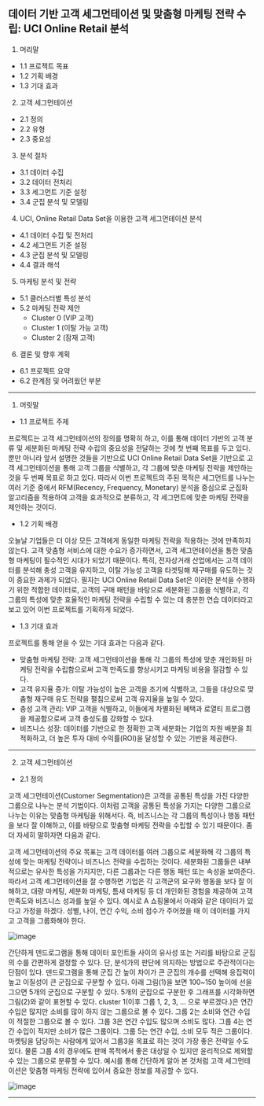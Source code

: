 ## 데이터 기반 고객 세그먼테이션 및 맞춤형 마케팅 전략 수립: UCI Online Retail 분석

1. 머리말
* 1.1 프로젝트 목표
* 1.2 기획 배경
* 1.3 기대 효과

 
2. 고객 세그먼테이션
* 2.1 정의
* 2.2 유형
* 2.3 중요성


3. 분석 절차
* 3.1 데이터 수집
* 3.2 데이터 전처리
* 3.3 세그먼트 기준 설정
* 3.4 군집 분석 및 모델링
 

4. UCI, Online Retail Data Set을 이용한 고객 세그먼테이션 분석
* 4.1 데이터 수집 및 전처리
* 4.2 세그먼트 기준 설정
* 4.3 군집 분석 및 모델링
* 4.4 결과 해석
 

5. 마케팅 분석 및 전략
* 5.1 클러스터별 특성 분석
* 5.2 마케팅 전략 제안
  - Cluster 0 (VIP 고객)
  - Cluster 1 (이탈 가능 고객)
  - Cluster 2 (잠재 고객)
 

6. 결론 및 향후 계획
* 6.1 프로젝트 요약
* 6.2 한계점 및 어려웠던 부분

---

1. 머릿말
* 1.1  프로젝트 주제

 프로젝트는 고객 세그먼테이션의 정의를 명확히 하고, 이를 통해 데이터 기반의 고객 분류 및 세분화된 마케팅 전략 수립의 중요성을 전달하는 것에 첫 번째 목표를 두고 있다. 뿐만 아니라 앞서 설명한 것들을 기반으로 UCI Online Retail Data Set을 기반으로 고객 세그먼테이션을 통해 고객 그룹을 식별하고, 각 그룹에 맞춘 마케팅 전략을 제안하는 것을 두 번째 목표로 하고 있다. 따라서 이번 프로젝트의 주된 목적은 세그먼트를 나누는 여러 기준 중에서 RFM(Recency, Frequency, Monetary) 분석을 중심으로 군집화 알고리즘을 적용하여 고객을 효과적으로 분류하고, 각 세그먼트에 맞춘 마케팅 전략을 제안하는 것이다.


* 1.2 기획 배경

 오늘날 기업들은 더 이상 모든 고객에게 동일한 마케팅 전략을 적용하는 것에 만족하지 않는다. 고객 맞춤형 서비스에 대한 수요가 증가하면서, 고객 세그먼테이션을 통한 맞춤형 마케팅이 필수적인 시대가 되었기 때문이다. 특히, 전자상거래 산업에서는 고객 데이터를 분석해 충성 고객을 유지하고, 이탈 가능성 고객을 타겟팅해 재구매를 유도하는 것이 중요한 과제가 되었다. 필자는 UCI Online Retail Data Set은 이러한 분석을 수행하기 위한 적합한 데이터로, 고객의 구매 패턴을 바탕으로 세분화된 그룹을 식별하고, 각 그룹의 특성에 맞춘 효율적인 마케팅 전략을 수립할 수 있는 데 충분한 연습 데이터라고 보고 있어 이번 프로젝트를 기획하게 되었다.


* 1.3 기대 효과

 프로젝트를 통해 얻을 수 있는 기대 효과는 다음과 같다.
* 맞춤형 마케팅 전략: 고객 세그먼테이션을 통해 각 그룹의 특성에 맞춘 개인화된 마케팅 전략을 수립함으로써 고객 만족도를 향상시키고 마케팅 비용을 절감할 수 있다.
* 고객 유지율 증가: 이탈 가능성이 높은 고객을 조기에 식별하고, 그들을 대상으로 맞춤형 재구매 유도 전략을 펼침으로써 고객 유지율을 높일 수 있다.
* 충성 고객 관리: VIP 고객을 식별하고, 이들에게 차별화된 혜택과 로열티 프로그램을 제공함으로써 고객 충성도를 강화할 수 있다.
* 비즈니스 성장: 데이터를 기반으로 한 정확한 고객 세분화는 기업의 자원 배분을 최적화하고, 더 높은 투자 대비 수익률(ROI)을 달성할 수 있는 기반을 제공한다.

---

2. 고객 세그먼테이션
* 2.1 정의

 고객 세그먼테이션(Customer Segmentation)은 고객을 공통된 특성을 가진 다양한 그룹으로 나누는 분석 기법이다. 이처럼 고객을 공통된 특성을 가지는 다양한 그룹으로 나누는 이유는 맞춤형 마케팅을 위해서다. 즉, 비즈니스는 각 그룹의 특성이나 행동 패턴을 보다 잘 이해하고, 이를 바탕으로 맞춤형 마케팅 전략을 수립할 수 있기 때문이다. 좀 더 자세히 말하자면 다음과 같다. 

 고객 세그먼테이션의 주요 목표는 고객 데이터를 여러 그룹으로 세분화해 각 그룹의 특성에 맞는 마케팅 전략이나 비즈니스 전략을 수립하는 것이다. 세분화된 그룹들은 내부적으로는 유사한 특성을 가지지만, 다른 그룹과는 다른 행동 패턴 또는 속성을 보여준다. 따라서 고객 세그먼테이션을 잘 수행하면 기업은 각 고객군의 요구와 행동을 보다 잘 이해하고, 대량 마케팅, 세분화 마케팅, 틈새 마케팅 등 더 개인화된 경험을 제공하여 고객 만족도와 비즈니스 성과를 높일 수 있다. 예시로 A 쇼핑몰에서 아래와 같은 데이터가 있다고 가정을 하겠다. 성별, 나이, 연간 수익, 소비 점수가 주어졌을 때 이 데이터를 가지고 고객을 그룹화해야 한다.

![image](https://github.com/user-attachments/assets/59491c96-7d6e-439c-9778-25e007826240)

 간단하게 덴드로그램을 통해 데이터 포인트들 사이의 유사성 또는 거리를 바탕으로 군집의 수를 간편하게 결정할 수 있다. 단, 분석가의 판단에 의지하는 방법으로 주관적이다는 단점이 있다. 덴드로그램을 통해 군집 간 높이 차이가 큰 군집의 개수를 선택해 응집력이 높고 이질성이 큰 군집으로 구분할 수 있다. 아래 그림(1)을 보면 100~150 높이에 선을 그으면 5개의 군집으로 구분할 수 있다. 5개의 군집으로 구분한 후 그래프를 시각화하면 그림(2)와 같이 표현할 수 있다. cluster 1(이후 그룹 1, 2, 3, ... 으로 부르겠다.)은 연간 수입은 많지만 소비를 많이 하지 않는 그룹으로 볼 수 있다. 그룹 2는 소비와 연간 수입이 적절한 그룹으로 볼 수 있다. 그룹 3은 연간 수입도 많으며 소비도 많다. 그룹 4는 연간 수입이 적지만 소비가 많은 그룹이다. 그룹 5는 연간 수입, 소비 모두 적은 그룹이다. 마켓팅을 담당하는 사람에게 있어서 그룹3을 목표로 하는 것이 가장 좋은 전략일 수도 있다. 물론 그룹 4의 경우에도 판매 목적에서 좋은 대상일 수 있지만 윤리적으로 제외할 수 있는 그룹으로 분류할 수 있다. 예시를 통해 간단하게 알아 본 것처럼 고객 세그먼테이션은 맞춤형 마케팅 전략에 있어서 중요한 정보를 제공할 수 있다.

 ![image](https://github.com/user-attachments/assets/c9c6d474-fda4-41b5-b863-cbebce89d9ac)

---


   
